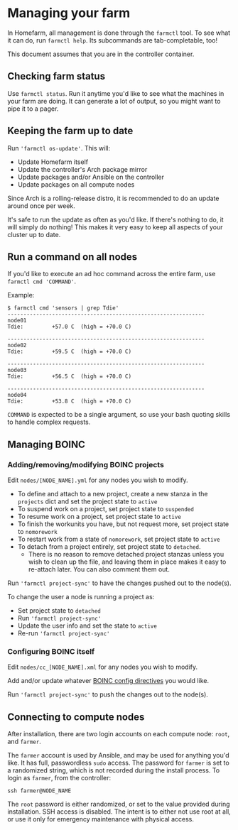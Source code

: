 # Managing your farm

In Homefarm, all management is done through the `farmctl` tool. To see
what it can do, run `farmctl help`. Its subcommands are
tab-completable, too!

This document assumes that you are in the controller container.



## Checking farm status

Use `farmctl status`. Run it anytime you'd like to see what the
machines in your farm are doing. It can generate a lot of output, so
you might want to pipe it to a pager.



## Keeping the farm up to date

Run `'farmctl os-update'`. This will:

* Update Homefarm itself
* Update the controller's Arch package mirror
* Update packages and/or Ansible on the controller
* Update packages on all compute nodes

Since Arch is a rolling-release distro, it is recommended to do an
update around once per week.

It's safe to run the update as often as you'd like. If there's
nothing to do, it will simply do nothing! This makes it very easy to
keep all aspects of your cluster up to date.



## Run a command on all nodes

If you'd like to execute an ad hoc command across the entire farm, use
`farmctl cmd 'COMMAND'`.

Example:

```
$ farmctl cmd 'sensors | grep Tdie'
--------------------------------------------------------------
node01
Tdie:         +57.0 C  (high = +70.0 C)

--------------------------------------------------------------
node02
Tdie:         +59.5 C  (high = +70.0 C)

--------------------------------------------------------------
node03
Tdie:         +56.5 C  (high = +70.0 C)

--------------------------------------------------------------
node04
Tdie:         +53.8 C  (high = +70.0 C)
```

`COMMAND` is expected to be a single argument, so use your bash
quoting skills to handle complex requests.



## Managing BOINC

### Adding/removing/modifying BOINC projects

Edit `nodes/[NODE_NAME].yml` for any nodes you wish to modify.

* To define and attach to a new project, create a new stanza in the
  `projects` dict and set the project state to `active`
* To suspend work on a project, set project state to `suspended`
* To resume work on a project, set project state to `active`
* To finish the workunits you have, but not request more, set project state to `nomorework`
* To restart work from a state of `nomorework`, set project state to `active`
* To detach from a project entirely, set project state to `detached`.
  * There is no reason to remove detached project stanzas unless you
    wish to clean up the file, and leaving them in place makes it easy
    to re-attach later. You can also comment them out.

Run `'farmctl project-sync'` to have the changes pushed out to
the node(s).

To change the user a node is running a project as:

* Set project state to `detached`
* Run  `'farmctl project-sync'`
* Update the user info and set the state to `active`
* Re-run  `'farmctl project-sync'`

### Configuring BOINC itself

Edit `nodes/cc_[NODE_NAME].xml` for any nodes you wish to modify.

Add and/or update whatever [BOINC config
directives](https://boinc.berkeley.edu/wiki/Client_configuration) you
would like.

Run `'farmctl project-sync'` to push the changes
out to the node(s).


## Connecting to compute nodes

After installation, there are two login accounts on each compute node:
`root`, and `farmer`.

The `farmer` account is used by Ansible, and may be used for anything
you'd like. It has full, passwordless `sudo` access. The password for
`farmer` is set to a randomized string, which is not recorded during
the install process. To login as `farmer`, from the controller:

`ssh farmer@NODE_NAME`

The `root` password is either randomized, or set to the value provided
during installation. SSH access is disabled. The intent is to either
not use root at all, or use it only for emergency maintenance with
physical access.




